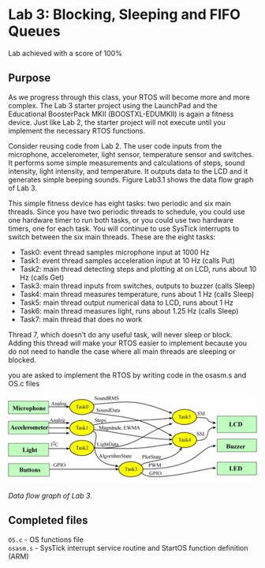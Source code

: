 # Lab 3: Blocking, Sleeping and FIFO Queues

Lab achieved with a score of 100%

## Purpose

As we progress through this class, your RTOS will become more and more complex. The Lab 3 starter project using the LaunchPad and the Educational BoosterPack MKII (BOOSTXL-EDUMKII) is again a fitness device. Just like Lab 2, the starter project will not execute until you implement the necessary RTOS functions.

 Consider reusing code from Lab 2. The user code inputs from the microphone, accelerometer, light sensor, temperature sensor and switches. It performs some simple measurements and calculations of steps, sound intensity, light intensity, and temperature. It outputs data to the LCD and it generates simple beeping sounds. Figure Lab3.1 shows the data flow graph of Lab 3.
 
This simple fitness device has eight tasks: two periodic and six main threads. Since you have two periodic threads to schedule, you could use one hardware timer to run both tasks, or you could use two hardware timers, one for each task. You will continue to use SysTick interrupts to switch between the six main threads. These are the eight tasks:
- Task0: event thread samples microphone input at 1000 Hz
- Task1: event thread samples acceleration input at 10 Hz (calls Put)
- Task2: main thread detecting steps and plotting at on LCD, runs about 10 Hz (calls Get)
- Task3: main thread inputs from switches, outputs to buzzer (calls Sleep)
- Task4: main thread measures temperature, runs about 1 Hz (calls Sleep)
- Task5: main thread output numerical data to LCD, runs about 1 Hz
- Task6: main thread measures light, runs about 1.25 Hz (calls Sleep)
- Task7: main thread that does no work

Thread 7, which doesn’t do any useful task, will never sleep or block. Adding this thread will make your RTOS easier to implement because you do not need to handle the case where all main threads are sleeping or blocked.

you are asked to implement the RTOS by writing code in the osasm.s and OS.c files

![diagram](Lab_dataFlow.jpg)

*Data flow graph of Lab 3*.

## Completed files

`OS.c` - OS functions file \
`osasm.s` - SysTick interrupt service routine and StartOS function definition (ARM)
